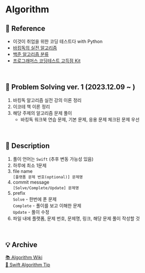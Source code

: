# Algorithm

## 🔗 Reference
- 이것이 취업을 위한 코딩 테스트다 with Python
- [바킹독의 실전 알고리즘](https://github.com/encrypted-def/basic-algo-lecture)
- [백준 알고리즘 분류](https://www.acmicpc.net/problem/tags)
- [프로그래머스 코딩테스트 고득점 Kit](https://school.programmers.co.kr/learn/challenges?tab=algorithm_practice_kit)

</br>

## 📖 Problem Solving ver. 1 (2023.12.09 ~ )
1. 바킹독 알고리즘 실전 강의 이론 정리
2. 이코테 책 이론 정리 
3. 해당 주제의 알고리즘 문제 풀이 
   - 바킹독 워크북 연습 문제, 기본 문제, 응용 문제 체크된 문제 우선
  
</br>

## 📌 Description
1. 풀이 언어는 `Swift` (추후 변동 가능성 있음)
2. 하루에 최소 1문제
3. file name </br>
     `[플랫폼 문제 번호(optional)] 문제명`
4. commit message </br>
      `[Solve/Complete/Update] 문제명`
5. prefix </br>
   `Solve` - 한번에 푼 문제 </br>
   `Complete` - 풀이를 보고 이해한 문제 </br>
   `Update` - 풀이 수정 </br>
7. 파일 내에 플랫폼, 문제 번호, 문제명, 링크, 해당 문제 풀이 작성할 것

</br>

## 💡 Archive

[📚 Algorithm Wiki](https://picturesque-egret-903.notion.site/Algorithm-5136a1067c8746398801ad7fb8385404?pvs=4) </br>
[🐳 Swift Algorithm Tip](https://picturesque-egret-903.notion.site/1acb4e5bb438455fa1c4a444f959ebae?v=b6a65908e8754ae185969e7cba7761eb&pvs=4)
